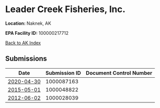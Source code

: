 # Leader Creek Fisheries, Inc.

**Location:** Naknek, AK

**EPA Facility ID:** 100000217712

[Back to AK Index](../../index.md)

## Submissions

| Date | Submission ID | Document Control Number |
|------|--------------|-------------------------|
| [2020-04-30](submissions/1000087163.md) | 1000087163 |  |
| [2015-05-01](submissions/1000048822.md) | 1000048822 |  |
| [2012-06-02](submissions/1000028039.md) | 1000028039 |  |
